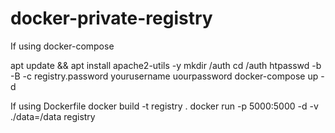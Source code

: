 # docker-private-registry

If using docker-compose 

apt update && apt install apache2-utils -y
mkdir /auth
cd /auth
htpasswd -b -B -c registry.password yourusername uourpassword
docker-compose up -d


If using Dockerfile
docker build -t registry .
docker run -p 5000:5000 -d -v ./data=/data registry 
